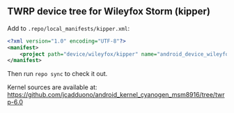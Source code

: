 ## TWRP device tree for Wileyfox Storm (kipper)

Add to `.repo/local_manifests/kipper.xml`:

```xml
<?xml version="1.0" encoding="UTF-8"?>
<manifest>
	<project path="device/wileyfox/kipper" name="android_device_wileyfox_kipper" remote="TeamWin" revision="android-6.0" />
</manifest>
```

Then run `repo sync` to check it out.

Kernel sources are available at: https://github.com/jcadduono/android_kernel_cyanogen_msm8916/tree/twrp-6.0

